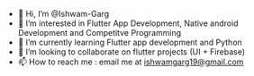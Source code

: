 - 👋 Hi, I’m @Ishwam-Garg
- 👀 I’m interested in Flutter App Development, Native android Development and Competitve Programming
- 🌱 I’m currently learning Flutter app development and Python
- 💞️ I’m looking to collaborate on flutter projects (UI + Firebase)
- 📫 How to reach me : email me at ishwamgarg19@gmail.com

<!---
Ishwam-Garg/Ishwam-Garg is a ✨ special ✨ repository because its `README.md` (this file) appears on your GitHub profile.
You can click the Preview link to take a look at your changes.
--->
